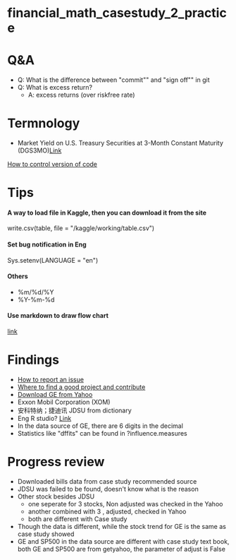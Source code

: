 # financial_math_casestudy_2_practice

# Q&A
- Q: What is the difference between "commit"" and "sign off"" in git
- Q: What is excess return?
  - A: excess returns (over riskfree rate)

# Termnology
- Market Yield on U.S. Treasury Securities at 3-Month Constant Maturity (DGS3MO)[Link](https://fred.stlouisfed.org/series/DGS3MO)

[How to control version of code](https://www.w3docs.com/snippets/git/how-to-revert-a-git-repository-to-a-previous-commit.html#:~:text=To%20go%20back%20to%20an%20older%20commit%20temporarily%2C,is%2C%20leave%20you%20with%20no%20branch%20checked%20out.)


# Tips
#### A way to load file in Kaggle, then you can download it from the site
write.csv(table, file = "/kaggle/working/table.csv")
#### Set bug notification in Eng
Sys.setenv(LANGUAGE = "en")
#### Others
- %m/%d/%Y
- %Y-%m-%d
#### Use markdown to draw flow chart
[link](https://www.jianshu.com/p/02a5a1bf1096)

# Findings
- [How to report an issue](https://www.cnblogs.com/chenmingjun/p/8556908.html)
- [Where to find a good project and contribute](https://www.cnblogs.com/chenmingjun/p/8556378.html)
- [Download GE from Yahoo](https://finance.yahoo.com/quote/GE/history?period1=946857600&period2=1649462400&interval=1d&filter=history&frequency=1d&includeAdjustedClose=true)
- Exxon Mobil Corporation (XOM)
- 安科特纳；捷迪讯 JDSU from dictionary
- Eng R studio? [Link](https://d.cosx.org/d/421108-rstudio/7)
- In the data source of GE, there are 6 digits in the decimal
- Statistics like "dffits" can be found in ?influence.measures
# Progress review
- Downloaded bills data from case study recommended source
- JDSU was failed to be found, doesn't know what is the reason
- Other stock besides JDSU
  - one seperate for 3 stocks, Non adjusted was checked in the Yahoo
  - another combined with 3 , adjusted, checked in Yahoo
  - both are different with Case study
- Though the data is different, while the stock trend for GE is the same as case study showed
- GE and SP500 in the data source are different with case study text book, both GE and SP500 are from getyahoo, the parameter of adjust is False
